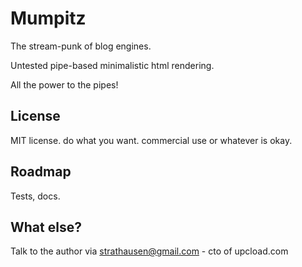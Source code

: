 # Mumpitz

The stream-punk of blog engines.

Untested pipe-based minimalistic html rendering.

All the power to the pipes!

## License

MIT license. do what you want. commercial use or whatever is okay.

## Roadmap

Tests, docs.

## What else?

Talk to the author via strathausen@gmail.com - cto of upcload.com
